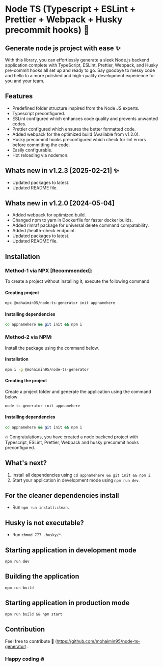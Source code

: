 # Node TS (Typescript + ESLint + Prettier + Webpack + Husky precommit hooks) 🚀

## Generate node js project with ease ✨

With this library, you can effortlessly generate a sleek Node.js backend application complete with TypeScript, ESLint, Prettier, Webpack, and Husky pre-commit hooks all set up and ready to go. Say goodbye to messy code and hello to a more polished and high-quality development experience for you and your team.

## Features

- Predefined folder structure inspired from the Node JS experts.
- Typescript preconfigured.
- ESLint configured which enhances code quality and prevents unwanted codes.
- Prettier configured which ensures the better formatted code.
- Added webpack for the optimized build (Available from v1.2.0).
- Husky precommit hooks preconfigured which check for lint errors before committing the code.
- Easily configurable.
- Hot reloading via nodemon.

## Whats new in v1.2.3 [2025-02-21] ✨
- Updated packages to latest.
- Updated README file.

## Whats new in v1.2.0 [2024-05-04]
- Added webpack for optimized build.
- Changed npm to yarn in Dockerfile for faster docker builds.
- Added rimraf package for universal delete command compatability.
- Added /health-check endpoint.
- Updated packages to latest.
- Updated README file.

## Installation
### Method-1 via NPX [Recommended]:
To create a project without installing it, execute the following command.

#### Creating project
```sh
npx @mohaimin95/node-ts-generator init appnamehere
```

#### Installing dependencies

```sh
cd appnamehere && git init && npm i
```

### Method-2 via NPM:
Install the package using the command below.

#### Installation
```sh
npm i -g @mohaimin95/node-ts-generator
```
#### Creating the project
Create a project folder and generate the application using the command below

```sh
node-ts-generator init appnamehere
```

#### Installing dependencies

```sh
cd appnamehere && git init && npm i
```
🔥 Congratulations, you have created a node backend project with Typescript, ESLint, Prettier, Webpack and husky precommit hooks preconfigured.

## What's next?

1. Install all dependencies using `cd appnamehere && git init && npm i`.
2. Start your application in development mode using `npm run dev`.

## For the cleaner dependencies install

- Run `npm run install:clean`.

## Husky is not executable?

- Run `chmod 777 .husky/*`.

## Starting application in development mode

```
npm run dev
```

## Building the application

```
npm run build
```
## Starting application in production mode

```
npm run build && npm start
```
## Contribution

Feel free to contribute 🤝 (https://github.com/mohaimin95/node-ts-generator).

### Happy coding 🔥